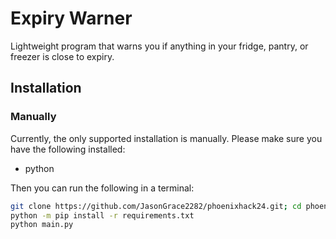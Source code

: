 # Expiry Warner
Lightweight program that warns you if anything in your fridge, pantry, or freezer is close to expiry.


## Installation
### Manually
Currently, the only supported installation is manually.
Please make sure you have the following installed:

* python

Then you can run the following in a terminal:
```bash
git clone https://github.com/JasonGrace2282/phoenixhack24.git; cd phoenixhack24
python -m pip install -r requirements.txt
python main.py
```
